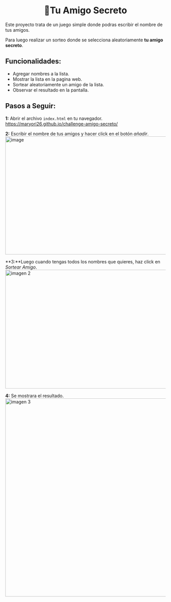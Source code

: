 <h1 align="center"> 🎁Tu Amigo Secreto</h1>

Este proyecto trata de un juego simple donde podras escribir el nombre de tus amigos.

Para luego realizar un sorteo donde se selecciona aleatoriamente **tu amigo secreto**.

## Funcionalidades:
- Agregar nombres a la lista.
- Mostrar la lista en la pagina web.
- Sortear aleatoriamente un amigo de la lista.
- Observar el resultado en la pantalla.

## Pasos a Seguir:
**1:** Abrir el archivo `index.html` en tu navegador.
https://maryori26.github.io/challenge-amigo-secreto/

**2:** Escribir el nombre de tus amigos y hacer click en el botón *añadir*.
<img width="815" height="370" alt="image" src="https://github.com/user-attachments/assets/5278ca64-e4b9-412f-9110-296740fb0c19" />


**3:**Luego cuando tengas todos los nombres que quieres, haz click en *Sortear Amigo*.
<img width="812" height="372" alt="imagen 2" src="https://github.com/user-attachments/assets/c74026d8-95e0-4ef3-8cfe-c04a64976fd6" />


**4:** Se mostrara el resultado.
<img width="1263" height="621" alt="imagen 3" src="https://github.com/user-attachments/assets/75b508c0-8e7f-411b-a1b6-b5bba85a9954" />





